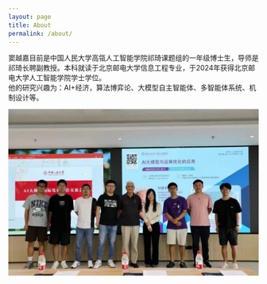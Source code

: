 ```yaml
---
layout: page
title: About
permalink: /about/
---
```


窦越嘉目前是中国人民大学高瓴人工智能学院祁琦课题组的一年级博士生，导师是祁琦长聘副教授。本科就读于北京邮电大学信息工程专业，于2024年获得北京邮电大学人工智能学院学士学位。  
他的研究兴趣为：AI+经济，算法博弈论、大模型自主智能体、多智能体系统、机制设计等。

![alt text](./images/aboutme.png)